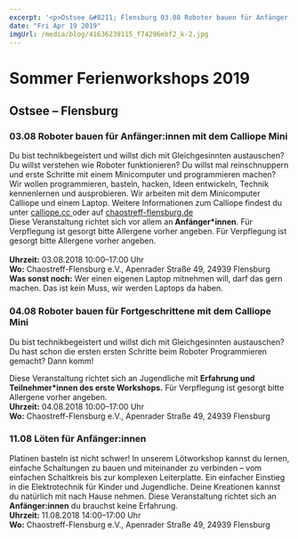 ```yaml
---
excerpt: '<p>Ostsee &#8211; Flensburg 03.08 Roboter bauen für Anfänger:innen mit dem Calliope Mini Du bist technikbegeistert und willst dich mit Gleichgesinnten austauschen? Du willst verstehen wie Roboter funktionieren? Du willst mal <a href="https://chaostreff-flensburg.de/2019/sommer-ferienworkshops-2019/" class="more-link">[&hellip;]</a></p>'
date: "Fri Apr 19 2019"
imgUrl: /media/blog/41636239115_f74296ebf2_k-2.jpg
---
```

# Sommer Ferienworkshops 2019


<h2>Ostsee &#8211; Flensburg</h2>



<h3><strong>03.08</strong> Roboter bauen für Anfänger:innen mit dem Calliope Mini</h3>



<p></p>



<p>Du bist technikbegeistert und willst dich mit Gleichgesinnten austauschen? Du willst verstehen wie Roboter funktionieren? Du willst mal reinschnuppern und erste Schritte mit einem Minicomputer und programmieren machen? Wir wollen programmieren, basteln, hacken, Ideen entwickeln, Technik kennenlernen und ausprobieren. Wir arbeiten mit dem Minicomputer Calliope und einem Laptop. Weitere Informationen zum Calliope findest du unter <a href="http://www.calliope.cc ">calliope.cc </a>oder auf <a href="http://chaostreff-flensburg.de">chaostreff-flensburg.de</a><br>Diese Veranstaltung richtet sich vor allem an<strong> Anfänger*innen</strong>. Für Verpflegung ist gesorgt bitte Allergene vorher angeben. Für Verpflegung ist gesorgt bitte Allergene vorher angeben.<br><br><strong>Uhrzeit:</strong> 03.08.2018 10:00–17:00 Uhr<br><strong>Wo:</strong> Chaostreff-Flensburg e.V., Apenrader Straße 49, 24939 Flensburg<br><strong>Was sonst noch:</strong> Wer einen eigenen Laptop mitnehmen will, darf das gern machen. Das ist kein Muss, wir  werden Laptops da haben.</p>



<h3><strong>04.08</strong> Roboter bauen für Fortgeschrittene mit dem Calliope Mini</h3>



<p>Du bist technikbegeistert und willst dich mit Gleichgesinnten austauschen? Du hast  schon die ersten ersten Schritte beim Roboter Programmieren gemacht? Dann komm!<br></p>



<p>Diese Veranstaltung richtet sich an Jugendliche mit <strong>Erfahrung und Teilnehmer*innen des erste Workshops.</strong> Für Verpflegung ist gesorgt bitte Allergene vorher angeben.<br><strong>Uhrzeit:</strong> 04.08.2018 10:00–17:00 Uhr<br><strong>Wo:</strong> Chaostreff-Flensburg e.V., Apenrader Straße 49, 24939 Flensburg</p>



<h3><strong>11.08</strong> Löten für Anfänger:innen</h3>



<p>Platinen basteln ist nicht schwer! In unserem Lötworkshop kannst du lernen,  einfache Schaltungen zu bauen und miteinander zu verbinden – vom einfachen  Schaltkreis bis zur komplexen Leiterplatte. Ein einfacher Einstieg in die  Elektrotechnik für Kinder und Jugendliche. Deine Kreationen kannst du natürlich mit  nach Hause nehmen. Diese Veranstaltung richtet sich an <strong>Anfänger:innen</strong> du brauchst keine Erfahrung.<br><strong>Uhrzeit:</strong> 11.08.2018 14:00–17:00 Uhr<br><strong>Wo:</strong> Chaostreff-Flensburg e.V., Apenrader Straße 49, 24939 Flensburg</p>



<p></p>

